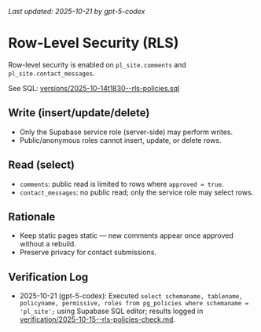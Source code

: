 _Last updated: 2025-10-21 by gpt-5-codex_

# Row-Level Security (RLS)

Row-level security is enabled on `pl_site.comments` and `pl_site.contact_messages`.

See SQL: [versions/2025-10-14t1830--rls-policies.sql](./versions/2025-10-14t1830--rls-policies.sql)

## Write (insert/update/delete)

- Only the Supabase service role (server-side) may perform writes.
- Public/anonymous roles cannot insert, update, or delete rows.

## Read (select)

- `comments`: public read is limited to rows where `approved = true`.
- `contact_messages`: no public read; only the service role may select rows.

## Rationale

- Keep static pages static — new comments appear once approved without a rebuild.
- Preserve privacy for contact submissions.

## Verification Log

- 2025-10-21 (gpt-5-codex): Executed `select schemaname, tablename, policyname, permissive, roles from pg_policies where schemaname = 'pl_site';` using Supabase SQL editor; results logged in [verification/2025-10-15--rls-policies-check.md](./verification/2025-10-15--rls-policies-check.md).
